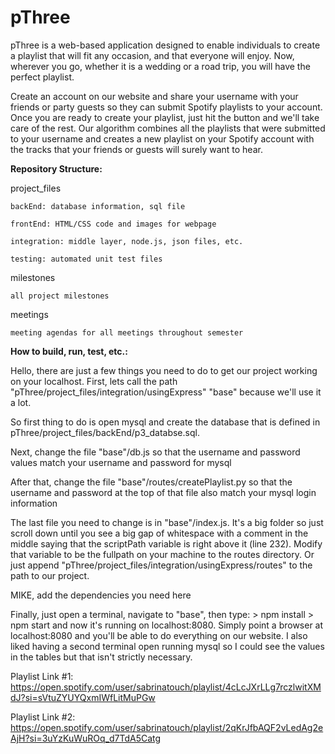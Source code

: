 # pThree

pThree is a web-based application designed to enable individuals to create a playlist that will fit any occasion, and that everyone will enjoy. Now, wherever you go, whether it is a wedding or a road trip, you will have the perfect playlist.

Create an account on our website and share your username with your friends or party guests so they can submit Spotify playlists to your account. Once you are ready to create your playlist, just hit the button and we'll take care of the rest. Our algorithm combines all the playlists that were submitted to your username and creates a new playlist on your Spotify account with the tracks that your friends or guests will surely want to hear.

**Repository Structure:**

  project_files
  
    backEnd: database information, sql file
    
    frontEnd: HTML/CSS code and images for webpage
    
    integration: middle layer, node.js, json files, etc.
    
    testing: automated unit test files
    
  milestones
  
    all project milestones
    
  meetings
  
    meeting agendas for all meetings throughout semester
    
**How to build, run, test, etc.:**

Hello, there are just a few things you need to do to get our project working on your localhost.
First, lets call the path "pThree/project_files/integration/usingExpress" "base" because we'll use it a lot.

So first thing to do is open mysql and create the database that is defined in pThree/project_files/backEnd/p3_databse.sql.

Next, change the file "base"/db.js so that the username and password values match your username and password for mysql

After that, change the file "base"/routes/createPlaylist.py so that the username and password at the top of that file also match your mysql login information

The last file you need to change is in "base"/index.js. It's a big folder so just scroll down until you see a big gap of whitespace with a comment in the middle saying that the scriptPath variable is right above it (line 232). Modify that variable to be the fullpath on your machine to the routes directory. Or just append "pThree/project_files/integration/usingExpress/routes" to the path to our project.

MIKE, add the dependencies you need here

Finally, just open a terminal, navigate to "base", then type:
	> npm install
	> npm start
and now it's running on localhost:8080. Simply point a browser at localhost:8080 and you'll be able to do everything on our website. I also liked having a second terminal open running mysql so I could see the values in the tables but that isn't strictly necessary.

Playlist Link #1:
https://open.spotify.com/user/sabrinatouch/playlist/4cLcJXrLLg7rczlwitXMdJ?si=sVtuZYUYQxmIWfLitMuPGw

Playlist Link #2:
https://open.spotify.com/user/sabrinatouch/playlist/2qKrJfbAQF2vLedAg2eAjH?si=3uYzKuWuROq_d7TdA5Catg
